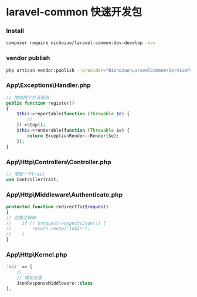 # laravel-common 快速开发包

### Install
```bash
composer require nichozuo/laravel-common:dev-develop -vvv
```

### vendor publish
```bash
php artisan vendor:publish --provider="Nichozuo\LaravelCommon\ServiceProvider"
```

### App\Exceptions\Handler.php
```php
// 增加两个方法调用
public function register()
{
    $this->reportable(function (Throwable $e) {
        //
    })->stop();
    $this->renderable(function (Throwable $e) {
        return ExceptionRender::Render($e);
    });
}
```

### App\Http\Controllers\Controller.php
```php
// 增加一个trait
use ControllerTrait;
```

### App\Http\Middleware\Authenticate.php
```php
protected function redirectTo($request)
{
// 这里注释掉
//    if (! $request->expectsJson()) {
//        return route('login');
//    }
}
```

### App\Http\Kernel.php
```php
'api' => [
    // ...
    // 增加这里
    JsonResponseMiddleware::class
],
```